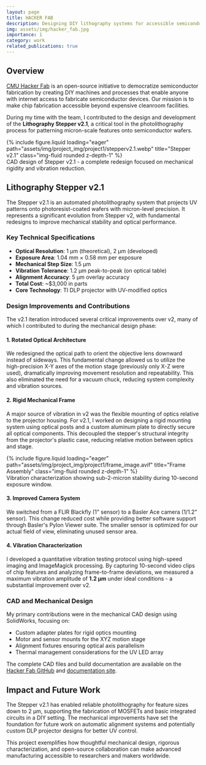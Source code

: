 ```yaml
---
layout: page
title: HACKER FAB
description: Designing DIY lithography systems for accessible semiconductor fabrication - contributing to Stepper v2.1, a precision optical patterning tool.
img: assets/img/hacker_fab.jpg
importance: 1
category: work
related_publications: true
---
```


## Overview

[CMU Hacker Fab](https://hackerfab.org/) is an open-source initiative to democratize semiconductor fabrication by creating DIY machines and processes that enable anyone with internet access to fabricate semiconductor devices. Our mission is to make chip fabrication accessible beyond expensive cleanroom facilities.

During my time with the team, I contributed to the design and development of the **Lithography Stepper v2.1**, a critical tool in the photolithography process for patterning micron-scale features onto semiconductor wafers.

<div class="row">
    <div class="col-sm mt-3 mt-md-0">
        {% include figure.liquid loading="eager" path="assets/img/project_img/project1/stepperv2.1.webp" title="Stepper v2.1" class="img-fluid rounded z-depth-1" %}
    </div>
</div>
<div class="caption">
    CAD design of Stepper v2.1 - a complete redesign focused on mechanical rigidity and vibration reduction.
</div>

## Lithography Stepper v2.1

The Stepper v2.1 is an automated photolithography system that projects UV patterns onto photoresist-coated wafers with micron-level precision. It represents a significant evolution from Stepper v2, with fundamental redesigns to improve mechanical stability and optical performance.

### Key Technical Specifications

- **Optical Resolution**: 1 µm (theoretical), 2 µm (developed)
- **Exposure Area**: 1.04 mm × 0.58 mm per exposure
- **Mechanical Step Size**: 1.5 µm
- **Vibration Tolerance**: 1.2 µm peak-to-peak (on optical table)
- **Alignment Accuracy**: 5 µm overlay accuracy
- **Total Cost**: ~$3,000 in parts
- **Core Technology**: TI DLP projector with UV-modified optics

### Design Improvements and Contributions

The v2.1 iteration introduced several critical improvements over v2, many of which I contributed to during the mechanical design phase:

#### 1. **Rotated Optical Architecture**
We redesigned the optical path to orient the objective lens downward instead of sideways. This fundamental change allowed us to utilize the high-precision X-Y axes of the motion stage (previously only X-Z were used), dramatically improving movement resolution and repeatability. This also eliminated the need for a vacuum chuck, reducing system complexity and vibration sources.

#### 2. **Rigid Mechanical Frame**
A major source of vibration in v2 was the flexible mounting of optics relative to the projector housing. For v2.1, I worked on designing a rigid mounting system using optical posts and a custom aluminum plate to directly secure all optical components. This decoupled the stepper's structural integrity from the projector's plastic case, reducing relative motion between optics and stage.

<div class="row">
    <div class="col-sm mt-3 mt-md-0">
        {% include figure.liquid loading="eager" path="assets/img/project_img/project1/frame_image.avif" title="Frame Assembly" class="img-fluid rounded z-depth-1" %}
    </div>
</div>
<div class="caption">
    Vibration characterization showing sub-2-micron stability during 10-second exposure window.
</div>

#### 3. **Improved Camera System**
We switched from a FLIR Blackfly (1" sensor) to a Basler Ace camera (1/1.2" sensor). This change reduced cost while providing better software support through Basler's Pylon Viewer suite. The smaller sensor is optimized for our actual field of view, eliminating unused sensor area.

#### 4. **Vibration Characterization**
I developed a quantitative vibration testing protocol using high-speed imaging and ImageMagick processing. By capturing 10-second video clips of chip features and analyzing frame-to-frame deviations, we measured a maximum vibration amplitude of **1.2 µm** under ideal conditions - a substantial improvement over v2.

### CAD and Mechanical Design

My primary contributions were in the mechanical CAD design using SolidWorks, focusing on:
- Custom adapter plates for rigid optics mounting
- Motor and sensor mounts for the XYZ motion stage
- Alignment fixtures ensuring optical axis parallelism
- Thermal management considerations for the UV LED array

The complete CAD files and build documentation are available on the [Hacker Fab GitHub](https://github.com/hacker-fab/stepper_cad) and [documentation site](https://docs.hackerfab.org/home/fab-toolkit/patterning/lithography-stepper-v2.1).

## Impact and Future Work

The Stepper v2.1 has enabled reliable photolithography for feature sizes down to 2 µm, supporting the fabrication of MOSFETs and basic integrated circuits in a DIY setting. The mechanical improvements have set the foundation for future work on automatic alignment systems and potentially custom DLP projector designs for better UV control.

This project exemplifies how thoughtful mechanical design, rigorous characterization, and open-source collaboration can make advanced manufacturing accessible to researchers and makers worldwide.
